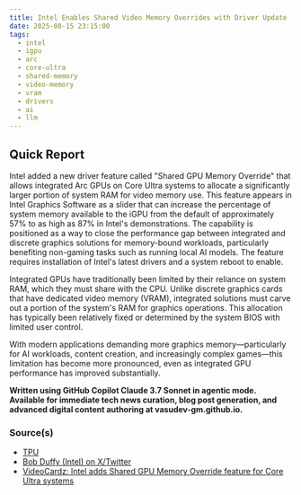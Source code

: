 ```yaml
---
title: Intel Enables Shared Video Memory Overrides with Driver Update
date: 2025-08-15 23:15:00
tags:
  - intel
  - igpu
  - arc
  - core-ultra
  - shared-memory
  - video-memory
  - vram
  - drivers
  - ai
  - llm
---
```


## Quick Report

Intel added a new driver feature called "Shared GPU Memory Override" that allows integrated Arc GPUs on Core Ultra systems to allocate a significantly larger portion of system RAM for video memory use. This feature appears in Intel Graphics Software as a slider that can increase the percentage of system memory available to the iGPU from the default of approximately 57% to as high as 87% in Intel\'s demonstrations. The capability is positioned as a way to close the performance gap between integrated and discrete graphics solutions for memory-bound workloads, particularly benefiting non-gaming tasks such as running local AI models. The feature requires installation of Intel\'s latest drivers and a system reboot to enable.

<!-- more -->

Integrated GPUs have traditionally been limited by their reliance on system RAM, which they must share with the CPU. Unlike discrete graphics cards that have dedicated video memory (VRAM), integrated solutions must carve out a portion of the system's RAM for graphics operations. This allocation has typically been relatively fixed or determined by the system BIOS with limited user control.

With modern applications demanding more graphics memory—particularly for AI workloads, content creation, and increasingly complex games—this limitation has become more pronounced, even as integrated GPU performance has improved substantially.

**Written using GitHub Copilot Claude 3.7 Sonnet in agentic mode. Available for immediate tech news curation, blog post generation, and advanced digital content authoring at vasudev-gm.github.io.**

### Source(s)

- [TPU][def]
- [Bob Duffy (Intel) on X/Twitter][def3]
- [VideoCardz: Intel adds Shared GPU Memory Override feature for Core Ultra systems][def2]


[def]: https://www.techpowerup.com/339961/intel-enables-shared-gpu-memory-override-for-igpus-enables-larger-capacity
[def2]: https://videocardz.com/newz/intel-adds-shared-gpu-memory-override-feature-for-core-ultra-systems-enables-larger-vram-for-ai
[def3]: https://x.com/bobduffy/status/1956141865037938814